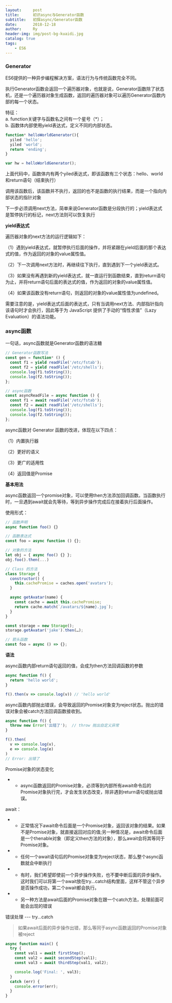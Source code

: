 ```yaml
---
layout:     post
title:      初识async与Generator函数
subtitle:   初探async/Generator函数
date:       2018-12-18
author:     Ry
header-img: img/post-bg-kuaidi.jpg
catalog: true
tags:
    - ES6
---
```


### Generator

  ES6提供的一种异步编程解决方案，语法行为与传统函数完全不同。
  
  执行Generator函数会返回一个遍历器对象，也就是说，Generator函数除了状态机，还是一个遍历器对象生成函数，返回的遍历器对象可以遍历Generator函数内部的每一个状态。

  特征：    
    a. function关键字与函数名之间有一个星号（*）；  
    b. 函数体内部使用yield表达式，定义不同的内部状态。
  
  ```js
  function* helloWorldGenerator(){
    yiled 'hello';
    yiled 'world';
    return 'ending';
  }

  var hw = helloWorldGenerator();
  ```
  上面代码中，函数体内有两个yiled表达式，即该函数有三个状态：hello、world和return语句（结束执行） 

  调用该函数后，该函数并不执行，返回的也不是函数的执行结果，而是一个指向内部状态的指针对象

  下一步必须调用next方法，简单来说Generator函数是分段执行的；yield表达式是暂停执行的标记，next方法则可以恢复执行

**yield表达式**

  遍历器对象的next方法的运行逻辑如下：

  （1）遇到yield表达式，就暂停执行后面的操作，并将紧跟在yield后面的那个表达式的值，作为返回的对象的value属性值。

  （2）下一次调用next方法时，再继续往下执行，直到遇到下一个yield表达式。

  （3）如果没有再遇到新的yield表达式，就一直运行到函数结束，直到return语句为止，并将return语句后面的表达式的值，作为返回的对象的value属性值。

  （4）如果该函数没有return语句，则返回的对象的value属性值为undefined。

  需要注意的是，yield表达式后面的表达式，只有当调用next方法、内部指针指向该语句时才会执行，因此等于为 JavaScript 提供了手动的“惰性求值”（Lazy Evaluation）的语法功能。


### async函数

  一句话，async函数就是Generator函数的语法糖

  ```js
  // Generator函数写法
  const gen = function* () {
    const f1 = yield readFile('/etc/fstab');
    const f2 = yield readFile('/etc/shells');
    console.log(f1.toString());
    console.log(f2.toString());
  };

  // async函数
  const asyncReadFile = async function () {
    const f1 = await readFile('/etc/fstab');
    const f2 = await readFile('/etc/shells');
    console.log(f1.toString());
    console.log(f2.toString());
  };
  ```

  async函数对 Generator 函数的改进，体现在以下四点：

  （1）内置执行器

  （2）更好的语义

  （3）更广的适用性

  （4）返回值是Promise

**基本用法**

  async函数返回一个promise对象，可以使用then方法添加回调函数。当函数执行时，一旦遇到await就会先等待，等到异步操作完成后在接着执行后面操作。

  使用形式：
  ```js
  // 函数声明
  async function foo() {}

  // 函数表达式
  const foo = async function () {};

  // 对象的方法
  let obj = { async foo() {} };
  obj.foo().then(...)

  // Class 的方法
  class Storage {
    constructor() {
      this.cachePromise = caches.open('avatars');
    }

    async getAvatar(name) {
      const cache = await this.cachePromise;
      return cache.match(`/avatars/${name}.jpg`);
    }
  }

  const storage = new Storage();
  storage.getAvatar('jake').then(…);

  // 箭头函数
  const foo = async () => {};
  ```

**语法**

  async函数内部return语句返回的值，会成为then方法回调函数的参数
  ```js
  async function f() {
    return 'hello world';
  }

  f().then(v => console.log(v)) // 'hello world'
  ```
  async函数内部抛出错误，会导致返回的Promise对象变为reject状态。抛出的错误对象会被catch方法回调函数接收到。
  ```js
  async function f() {
    throw new Error('出错了');  // throw 抛出自定义异常
  }

  f().then(
    v => console.log(v),
    e => console.log(e)
  )
  // Error: 出错了
  ```

  Promise对象的状态变化   
  * * async函数返回的Promise对象，必须等到内部所有await命令后的Promise对象执行完，才会发生状态改变，除非遇到return语句或抛出错误。

  await：   
  * * 正常情况下await命令后面是一个Promise对象，返回该对象的结果。如果不是Promise对象，就直接返回对应的值;另一种情况是，await命令后面是一个thenable对象（即定义then方法的对象），那么await会将其等同于Promise对象。

  * * 任何一个await语句后的Promise对象变为reject状态，那么整个async函数就会中断执行

  * * 有时，我们希望即使前一个异步操作失败，也不要中断后面的异步操作。这时我们可以将第一个await放在try...catch结构里面，这样不管这个异步是否操作成功，第二个await都会执行。

  * * 另一种方法是await后面的Promise对象在跟一个catch方法，处理前面可能会出现的错误

  错误处理 ---  try...catch     
  > 如果await后面的异步操作出错，那么等同于async函数返回的Promise对象被reject
  ```js
  async function main() {
    try {
      const val1 = await firstStep();
      const val2 = await secondStep(val1);
      const val3 = await thirdStep(val1, val2);

      console.log('Final: ', val3);
    }
    catch (err) {
      console.error(err);
    }
  }
  ```












